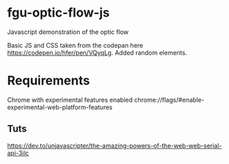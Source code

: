 # fgu-optic-flow-js
Javascript demonstration of the optic flow

Basic JS and CSS taken from the codepan here https://codepen.io/hfer/pen/VQyqLg. Added random elements.


# Requirements
Chrome with experimental features enabled
chrome://flags/#enable-experimental-web-platform-features

## Tuts
https://dev.to/unjavascripter/the-amazing-powers-of-the-web-web-serial-api-3ilc